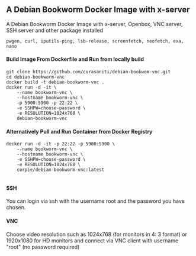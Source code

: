 ## A Debian Bookworm Docker Image with x-server
A Debian Bookworm Docker Image with x-server, Openbox, VNC server, SSH server and other package installed
```
pwgen, curl, iputils-ping, lsb-release, screenfetch, neofetch, exa, nano 
```

#### Build Image From Dockerfile and Run from locally build
```
git clone https://github.com/corasaniti/debian-bookwom-vnc.git
cd debian-bookworm-vnc
docker build -t debian-bookworm-vnc .
docker run -d -it \
	--name bookworm-vnc \
	--hostname bookworm-vnc \
	-p 5900:5900 -p 22:22 \
	-e SSHPW=choose-password \
	-e RESOLUTION=1024x768 \
	debian-bookworm-vnc

```

#### Alternatively Pull and Run Container from Docker Registry
``` 
docker run -d -it -p 22:22 -p 5900:5900 \
	--name bookworm-vnc \
	--hostname bookworm-vnc \
	-e SSHPW=choose-password \
	-e RESOLUTION=1024x768 \
	corpie/debian-bookworm-vnc:latest
                    
```

#### SSH
You can login via ssh with the username root and the password you have chosen.

#### VNC
Choose video resolution such as 1024x768 (for monitors in 4: 3 format) or 1920x1080 for HD monitors and connect via VNC client with username "root" (no password required)
